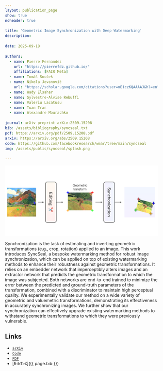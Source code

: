 ```yaml
---
layout: publication_page
show: true
noheader: true

title: 'Geometric Image Synchronization with Deep Watermarking'
description: 

date: 2025-09-18

authors:
  - name: Pierre Fernandez
    url: "https://pierrefdz.github.io/"
    affiliations: [FAIR Meta]
  - name: Tomáš Souček
  - name: Nikola Jovanović
    url: "https://scholar.google.com/citations?user=nE1czKQAAAAJ&hl=en"
  - name: Hady Elsahar
  - name: Sylvestre-Alvise Rebuffi
  - name: Valeriu Lacatusu
  - name: Tuan Tran
  - name: Alexandre Mourachko

journal: arXiv preprint arXiv:2509.15208
bib: /assets/bibliography/syncseal.txt
pdf: https://arxiv.org/pdf/2509.15208.pdf
arxiv: https://arxiv.org/abs/2509.15208
code: https://github.com/facebookresearch/wmar/tree/main/syncseal
img: /assets/publis/syncseal/splash.png

---
```


<img src="/assets/publis/syncseal/splash.png" 
class="img-fluid thumbnail mt-2" alt="SyncSeal - overview">

Synchronization is the task of estimating and inverting geometric transformations (e.g., crop, rotation) applied to an image. This work introduces SyncSeal, a bespoke watermarking method for robust image synchronization, which can be applied on top of existing watermarking methods to enhance their robustness against geometric transformations. It relies on an embedder network that imperceptibly alters images and an extractor network that predicts the geometric transformation to which the image was subjected. Both networks are end-to-end trained to minimize the error between the predicted and ground-truth parameters of the transformation, combined with a discriminator to maintain high perceptual quality. We experimentally validate our method on a wide variety of geometric and valuemetric transformations, demonstrating its effectiveness in accurately synchronizing images. We further show that our synchronization can effectively upgrade existing watermarking methods to withstand geometric transformations to which they were previously vulnerable.

## Links

- [`arXiv`](https://arxiv.org/abs/2509.15208)
- [`Code`](https://github.com/facebookresearch/wmar/tree/main/syncseal)
- [`PDF`](https://arxiv.org/pdf/2509.15208.pdf)
- [`BibTeX`]({{ page.bib }})

